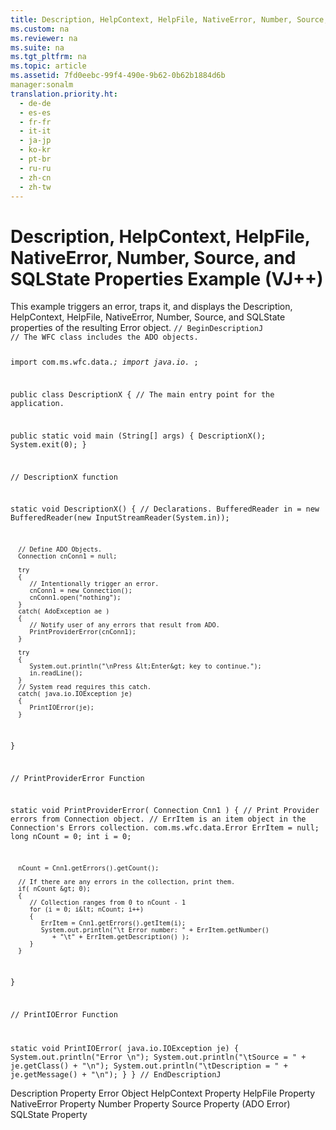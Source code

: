 ```yaml
---
title: Description, HelpContext, HelpFile, NativeError, Number, Source, and SQLState Properties Example (VJ++)
ms.custom: na
ms.reviewer: na
ms.suite: na
ms.tgt_pltfrm: na
ms.topic: article
ms.assetid: 7fd0eebc-99f4-490e-9b62-0b62b1884d6b
manager:sonalm
translation.priority.ht: 
  - de-de
  - es-es
  - fr-fr
  - it-it
  - ja-jp
  - ko-kr
  - pt-br
  - ru-ru
  - zh-cn
  - zh-tw
---
```

# Description, HelpContext, HelpFile, NativeError, Number, Source, and SQLState Properties Example (VJ++)
<?xml version="1.0" encoding="utf-8"?>
<developerReferenceWithoutSyntaxDocument xmlns="http://ddue.schemas.microsoft.com/authoring/2003/5" xmlns:xlink="http://www.w3.org/1999/xlink" xmlns:xsi="http://www.w3.org/2001/XMLSchema-instance" xsi:schemaLocation="http://ddue.schemas.microsoft.com/authoring/2003/5 http://dduestorage.blob.core.windows.net/ddueschema/developer.xsd">
  <introduction>
    <para>This example triggers an error, traps it, and displays the <legacyLink xlink:href="4b5d6790-6c29-42aa-bf78-d9cfb8ad7965">Description</legacyLink>, <legacyLink xlink:href="2b9ef441-993c-44d4-8f87-fac0979dac1d">HelpContext</legacyLink>, <legacyLink xlink:href="2b9ef441-993c-44d4-8f87-fac0979dac1d">HelpFile</legacyLink>, <legacyLink xlink:href="b9b47e57-18a4-4186-aef5-5bd18d7b1d74">NativeError</legacyLink>, <legacyLink xlink:href="f92323c5-dd11-4a63-a505-d9014a0f067f">Number</legacyLink>, <legacyLink xlink:href="4044ba15-f013-4c4c-9fe1-b4410fe9a778">Source</legacyLink>, and <legacyLink xlink:href="f9e25967-54b0-444d-af2a-0d2c75365d3e">SQLState</legacyLink> properties of the resulting <legacyLink xlink:href="a175d453-fa55-4f49-9ede-a26d83177919">Error</legacyLink> object.</para>
    <code>// BeginDescriptionJ
// The WFC class includes the ADO objects.

import com.ms.wfc.data.*;
import java.io.* ;

public class DescriptionX
{
   // The main entry point for the application.

   public static void main (String[] args)
   {
      DescriptionX();
      System.exit(0);
   }

   // DescriptionX function

   static void DescriptionX()
   {
      // Declarations.
      BufferedReader in = new 
         BufferedReader(new InputStreamReader(System.in));

      // Define ADO Objects.
      Connection cnConn1 = null;

      try
      {
         // Intentionally trigger an error.
         cnConn1 = new Connection();
         cnConn1.open("nothing");
      }
      catch( AdoException ae )
      {
         // Notify user of any errors that result from ADO.
         PrintProviderError(cnConn1);
      }

      try
      {
         System.out.println("\nPress &lt;Enter&gt; key to continue.");
         in.readLine();
      }
      // System read requires this catch.
      catch( java.io.IOException je)
      {
         PrintIOError(je);
      }
  
   }

   // PrintProviderError Function

   static void PrintProviderError( Connection Cnn1 )
   {
      // Print Provider errors from Connection object.
      // ErrItem is an item object in the Connection's Errors collection.
      com.ms.wfc.data.Error  ErrItem = null;
      long nCount = 0;
      int  i      = 0;

      nCount = Cnn1.getErrors().getCount();

      // If there are any errors in the collection, print them.
      if( nCount &gt; 0);
      {
         // Collection ranges from 0 to nCount - 1
         for (i = 0; i&lt; nCount; i++)
         {
            ErrItem = Cnn1.getErrors().getItem(i);
            System.out.println("\t Error number: " + ErrItem.getNumber()
               + "\t" + ErrItem.getDescription() );
         }
      }

   }

   // PrintIOError Function

   static void PrintIOError( java.io.IOException je)
   {
      System.out.println("Error \n");
      System.out.println("\tSource = " + je.getClass() + "\n");
      System.out.println("\tDescription = " + je.getMessage() + "\n");
   }
}
// EndDescriptionJ</code>
  </introduction>
  <relatedTopics>
<link xlink:href="4b5d6790-6c29-42aa-bf78-d9cfb8ad7965">Description Property</link>
<link xlink:href="a175d453-fa55-4f49-9ede-a26d83177919">Error Object</link>
<link xlink:href="2b9ef441-993c-44d4-8f87-fac0979dac1d">HelpContext Property</link>
<link xlink:href="2b9ef441-993c-44d4-8f87-fac0979dac1d">HelpFile Property</link>
<link xlink:href="b9b47e57-18a4-4186-aef5-5bd18d7b1d74">NativeError Property</link>
<link xlink:href="f92323c5-dd11-4a63-a505-d9014a0f067f">Number Property</link>
<link xlink:href="4044ba15-f013-4c4c-9fe1-b4410fe9a778">Source Property (ADO Error)</link>
<link xlink:href="f9e25967-54b0-444d-af2a-0d2c75365d3e">SQLState Property</link>
</relatedTopics>
</developerReferenceWithoutSyntaxDocument>